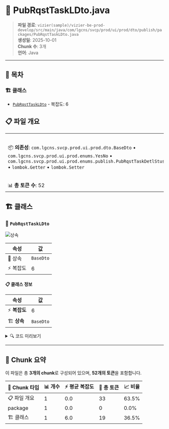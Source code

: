 # 📄 PubRqstTaskLDto.java

> **파일 경로**: `vizier(sample)/vizier-be-prod-develop/src/main/java/com/lgcns/svcp/prod/ui/prod/dto/publish/packages/PubRqstTaskLDto.java`  
> **생성일**: 2025-10-01  
> **Chunk 수**: 3개  
> **언어**: Java
---

## 📑 목차

### 🏗️ 클래스
- [`PubRqstTaskLDto`](#class-pubrqsttaskldto) - 복잡도: 6

## 📋 파일 개요

| | |
|--|--|
| 📦 **의존성**: `com.lgcns.svcp.prod.ui.prod.dto.BaseDto` • `com.lgcns.svcp.prod.ui.prod.enums.YesNo` • `com.lgcns.svcp.prod.ui.prod.enums.publish.PubRqstTaskDetlStusCode` • `lombok.Getter` • `lombok.Setter` | ⚡ **총 복잡도**: 6 |
| 📊 **총 토큰 수**: 52 |  |



## 🏗️ 클래스

### <a id="class-pubrqsttaskldto"></a>🎯 `PubRqstTaskLDto`

![상속](https://img.shields.io/badge/상속-1개-blue)

| 속성 | 값 |
|------|----|
| 🧬 상속 | `BaseDto` |
| ⚡ 복잡도 | 6 |



#### 📋 클래스 정보

| 속성 | 값 |
|------|----|
| ⚡ **복잡도** | 6 || 📍 **라인 범위** | 12-12 |
| 🏗️ **상속** | `BaseDto` || 🏷️ **태그** | `class, java` |

<details>
<summary>🔍 코드 미리보기</summary>

```java
public class PubRqstTaskLDto extends BaseDto {
	private String pubRqstTaskCode;
	private long chngDataSeq;
	private PubRqstTaskDetlStusCode pubRqstDetlStusCode;
	private YesNo vldateFnshYn;
}...
```

**Chunk 정보**
- 🆔 **ID**: `f1ef98a7abf7`
- 📍 **라인**: 12-12
- 📊 **토큰**: 19
- 🏷️ **태그**: `class, java`

</details>

---





## 🧩 Chunk 요약

이 파일은 총 **3개의 chunk**로 구성되어 있으며, **52개의 토큰**을 포함합니다.

| 🧩 Chunk 타입 | 📊 개수 | ⚡ 평균 복잡도 | 📝 총 토큰 | 📈 비율 |
|---------------|--------|-------------|----------|--------|
| 📋 파일 개요 | 1 | 0.0 | 33 | 63.5% |
| package | 1 | 0.0 | 0 | 0.0% |
| 🏗️ 클래스 | 1 | 6.0 | 19 | 36.5% |

